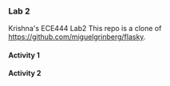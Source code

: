 ### Lab 2
Krishna's ECE444 Lab2
This repo is a clone of https://github.com/miguelgrinberg/flasky. 

#### Activity 1

#### Activity 2
